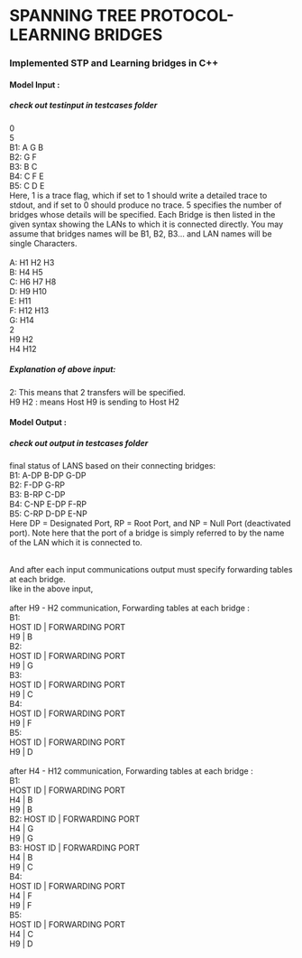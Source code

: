 # SPANNING TREE PROTOCOL-LEARNING BRIDGES
### Implemented STP and Learning bridges in C++
#### Model Input :
 ##### check out testinput in testcases folder <br>
0 <br>
5 <br>
B1: A G B <br>
B2: G F <br>
B3: B C <br>
B4: C F E <br>
B5: C D E <br>
    Here, 1 is a trace flag, which if set to 1 should write a detailed trace to stdout, and if set to 0 should produce no trace. 5 specifies the number of bridges whose details will be specified. Each Bridge is then listed in the given syntax showing the LANs to which it is connected directly. You may assume that bridges names will be B1, B2, B3… and LAN names will be single Characters. <br> <br>
A: H1 H2 H3 <br>
B: H4 H5 <br>
C: H6 H7 H8 <br>
D: H9 H10 <br>
E: H11 <br>
F: H12 H13 <br>
G: H14 <br>
2 <br>
H9 H2 <br>
H4 H12 <br>
##### Explanation of above input:
2: This means that 2 transfers will be specified. <br>
H9 H2  : means Host H9 is sending to Host H2 <br>

#### Model Output :
 ##### check out output in testcases folder
 final status of LANS based on their connecting bridges:<br>
 B1: A-DP  B-DP  G-DP <br>
B2: F-DP  G-RP <br>
B3: B-RP  C-DP <br>
B4: C-NP  E-DP   F-RP <br>
B5: C-RP  D-DP  E-NP <br>
Here DP = Designated  Port,  RP = Root Port,  and NP = Null Port (deactivated port). Note here that the port of a bridge is simply referred to by the name of the LAN which it is connected to. <br> <br>

And after each input communications output must specify forwarding tables at each bridge. <br>
like in the above input,  <br> <br>
after H9 - H2 communication, Forwarding tables at each bridge : <br> 
B1: <br>
HOST ID | FORWARDING PORT <br>
H9      | B <br>
B2: <br>
HOST ID | FORWARDING PORT <br>
H9      | G <br>
B3: <br>
HOST ID | FORWARDING PORT <br>
H9      | C <br>
B4: <br>
HOST ID | FORWARDING PORT <br>
H9      | F <br>
B5: <br>
HOST ID | FORWARDING PORT <br>
H9      | D <br> <br>
after H4 - H12 communication, Forwarding tables at each bridge : <br> 
B1: <br>
HOST ID | FORWARDING PORT <br>
H4      | B <br>
H9      | B <br>
B2:
HOST ID | FORWARDING PORT <br>
H4      | G <br>
H9      | G <br>
B3:
HOST ID | FORWARDING PORT <br>
H4      | B <br>
H9      | C <br>
B4: <br>
HOST ID | FORWARDING PORT <br>
H4      | F <br>
H9      | F <br>
B5: <br>
HOST ID | FORWARDING PORT <br>
H4      | C <br>
H9      | D <br>
